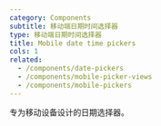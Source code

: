 ```yaml
---
category: Components
subtitle: 移动端日期时间选择器
type: 移动端日期时间选择器
title: Mobile date time pickers
cols: 1
related:
  - /components/date-pickers
  - /components/mobile-picker-views
  - /components/mobile-pickers
---
```


专为移动设备设计的日期选择器。
